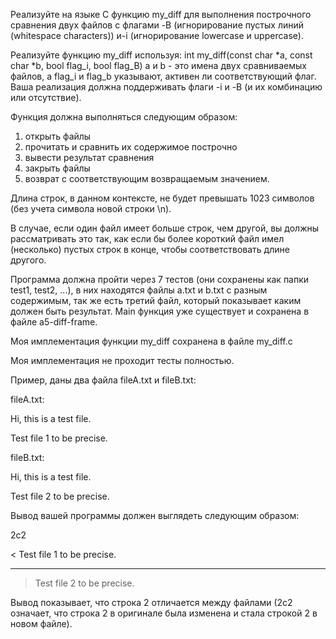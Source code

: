 Реализуйте на языке C функцию my_diff для выполнения построчного сравнения двух файлов с флагами -B (игнорирование пустых линий (whitespace characters)) и-i (игнорирование lowercase и uppercase).

Реализуйте функцию my_diff используя:
int my_diff(const char *a, const char *b, bool flag_i, bool flag_B)
a и b - это имена двух сравниваемых файлов, а flag_i и flag_b указывают, активен ли соответствующий флаг.
Ваша реализация должна поддерживать флаги -i и -B (и их комбинацию или отсутствие). 

Функция должна выполняться следующим образом:
1. открыть файлы
2. прочитать и сравнить их содержимое построчно
3. вывести результат сравнения
4. закрыть файлы
5. возврат с соответствующим возвращаемым значением. 

Длина строк, в данном контексте, не будет превышать 1023 символов (без учета символа новой строки \n). 

В случае, если один файл имеет больше строк, чем другой, вы должны рассматривать это так, как если бы более короткий файл имел (несколько) пустых строк в конце, чтобы соответствовать длине другого.

Программа должна пройти через 7 тестов (они сохранены как папки test1, test2, ...), в них находятся файлы а.txt и b.txt с разным содержимым, так же есть третий файл, который показывает каким должен быть результат.
Main функция уже существует и сохранена в файле a5-diff-frame. 


Моя имплементация функции my_diff сохранена в файле my_diff.с


Моя имплементация не проходит тесты полностью.


Пример, даны два файла fileA.txt и fileВ.txt:


fileA.txt:


Hi, this is a test file.


Test file 1 to be precise.

fileB.txt:


Hi, this is a test file.


Test file 2 to be precise.

Вывод вашей программы должен выглядеть следующим образом:


2c2


< Test file 1 to be precise.


---


> Test file 2 to be precise.


Вывод показывает, что строка 2 отличается между файлами (2c2 означает, что строка 2 в оригинале была изменена и стала строкой 2 в новом файле).
